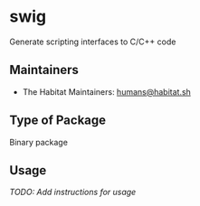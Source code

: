 # swig

Generate scripting interfaces to C/C++ code

## Maintainers

* The Habitat Maintainers: <humans@habitat.sh>

## Type of Package

Binary package

## Usage

*TODO: Add instructions for usage*
